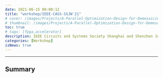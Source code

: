 ```yaml
---
date: 2021-06-15 00:00:12
title: "workshop/IEEE-CASS-SSJW'21"
# cover: /images/Projects/A-Parallel-Optimization-Design-for-Demosaicing&RISC-V-CPU-on-FPGA/half-flow.svg
# thumbnail: /images/Projects/A-Parallel-Optimization-Design-for-Demosaicing&RISC-V-CPU-on-FPGA/dema.svg
toc: true
# tags: [fpga,accelerator]
description: IEEE Circuits and Systems Society Shanghai and Shenzhen Joint Workshop
categories: [Workshop]
isNews: true
---
```

***
## Summary
